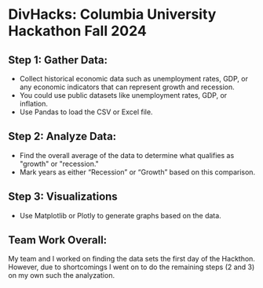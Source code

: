 # DivHacks: Columbia University Hackathon Fall 2024 

Step 1: Gather Data: 
---------------------
- Collect historical economic data such as unemployment rates, GDP, or any economic indicators that can represent growth and recession.
- You could use public datasets like unemployment rates, GDP, or inflation.
- Use Pandas to load the CSV or Excel file.


Step 2: Analyze Data:
---------------------

- Find the overall average of the data to determine what qualifies as "growth" or "recession."
- Mark years as either “Recession” or “Growth” based on this comparison.

Step 3: Visualizations 
---------------------
- Use Matplotlib or Plotly to generate graphs based on the data.


Team Work Overall:
--------
My team and I worked on finding the data sets the first day of the Hackthon.
However, due to shortcomings I went on to do the remaining steps (2 and 3) on my own such the  analyzation.

